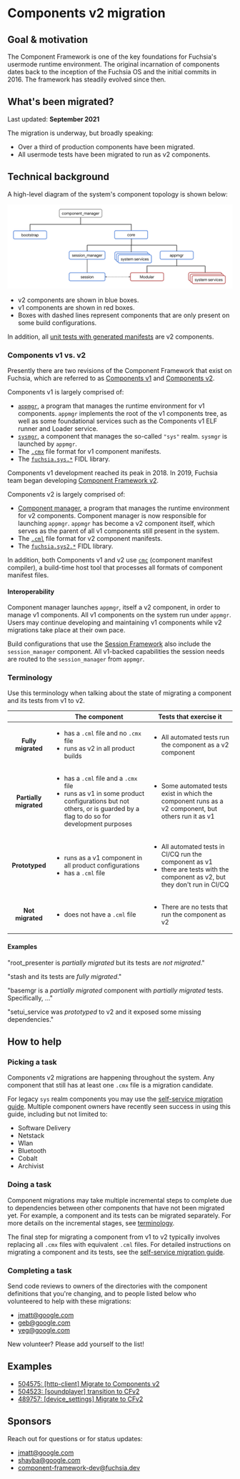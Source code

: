 # Components v2 migration

## Goal & motivation

The Component Framework is one of the key foundations for Fuchsia's usermode
runtime environment. The original incarnation of components dates back to the
inception of the Fuchsia OS and the initial commits in 2016. The framework has
steadily evolved since then.

## What's been migrated?

Last updated: **September 2021**

The migration is underway, but broadly speaking:

*   Over a third of production components have been migrated.
*   All usermode tests have been migrated to run as v2 components.

## Technical background

A high-level diagram of the system's component topology is shown below:

![Realms diagram](../../../concepts/components/v2/images/high_level_components_topology.png)

*   v2 components are shown in blue boxes.
*   v1 components are shown in red boxes.
*   Boxes with dashed lines represent components that are only present on some
    build configurations.

In addition, all [unit tests with generated manifests][unit-tests-generated]
are v2 components.

### Components v1 vs. v2

Presently there are two revisions of the Component Framework that exist on
Fuchsia, which are referred to as [Components v1][glossary.components-v1] and
[Components v2][glossary.components-v2].

Components v1 is largely comprised of:

*   [`appmgr`][appmgr], a program that manages the runtime environment for v1
    components. `appmgr` implements the root of the v1 components tree, as well
    as some foundational services such as the Components v1 ELF runner and
    Loader service.
*   [`sysmgr`][glossary.sysmgr], a component that manages the so-called `"sys"` realm.
    `sysmgr` is launched by `appmgr`.
*   The [`.cmx`][cmx] file format for v1 component manifests.
*   The [`fuchsia.sys.*`][fuchsia-sys] FIDL library.

Components v1 development reached its peak in 2018. In 2019, Fuchsia team began
developing [Component Framework v2][intro].

Components v2 is largely comprised of:

*   [Component manager][component_manager], a program that manages the runtime
    environment for v2 components. Component manager is now responsible for
    launching `appmgr`. `appmgr` has become a v2 component itself, which serves
    as the parent of all v1 components still present in the system.
*   The [`.cml`][cml] file format for v2 component manifests.
*   The [`fuchsia.sys2.*`][fuchsia-sys2] FIDL library.

In addition, both Components v1 and v2 use [`cmc`][cmc] (component manifest
compiler), a build-time host tool that processes all formats of component
manifest files.

#### Interoperability

Component manager launches `appmgr`, itself a v2 component, in order to manage
v1 components. All v1 components on the system run under `appmgr`. Users may
continue developing and maintaining v1 components while v2 migrations take place
at their own pace.

Build configurations that use the [Session Framework][session-framework] also
include the `session_manager` component. All v1-backed capabilities the session
needs are routed to the `session_manager` from `appmgr`.

### Terminology

Use this terminology when talking about the state of migrating a component and
its tests from v1 to v2.

&nbsp; | The component | Tests that exercise it
:----: | ------------- | ----------------------
**Fully migrated**|<ul><li>has a `.cml` file and no `.cmx` file</li><li>runs as v2 in all product builds</li></ul>|<ul><li>All automated tests run the component as a v2 component</li></ul>
**Partially migrated**|<ul><li>has a `.cml` file and a `.cmx` file</li><li>runs as v1 in some product configurations but not others, or is guarded by a flag to do so for development purposes</li></ul>|<ul><li>Some automated tests exist in which the component runs as a v2 component, but others run it as v1</li></ul>
**Prototyped**|<ul><li>runs as a v1 component in all product configurations</li><li>has a `.cml` file</li></ul>|<ul><li>All automated tests in CI/CQ run the component as v1</li><li>there are tests with the component as v2, but they don't run in CI/CQ</li></ul>
**Not migrated**|<ul><li>does not have a `.cml` file</li></ul>|<ul><li>There are no tests that run the component as v2</li></ul>

#### Examples
"root_presenter is _partially migrated_ but its tests are _not migrated_."

"stash and its tests are _fully migrated_."

"basemgr is a _partially migrated_ component with _partially migrated_ tests.
Specifically, ..."

"setui_service was _prototyped_ to v2 and it exposed some missing dependencies."

## How to help

### Picking a task

Components v2 migrations are happening throughout the system. Any component that
still has at least one `.cmx` file is a migration candidate.

For legacy `sys` realm components you may use the [self-service migration
guide][migrating-sys-components]. Multiple component owners have recently seen
success in using this guide, including but not limited to:

*   Software Delivery
*   Netstack
*   Wlan
*   Bluetooth
*   Cobalt
*   Archivist

### Doing a task

Component migrations may take multiple incremental steps to complete due to
dependencies between other components that have not been migrated yet.
For example, a component and its tests can be migrated separately.
For more details on the incremental stages, see [terminology](#terminology).

The final step for migrating a component from v1 to v2 typically involves
replacing all `.cmx` files with equivalent `.cml` files.
For detailed instructions on migrating a component and its tests, see the
[self-service migration guide][migrating-sys-components].

### Completing a task

Send code reviews to owners of the directories with the component definitions
that you're changing, and to people listed below who volunteered to help with
these migrations:

*   jmatt@google.com
*   geb@google.com
*   yeg@google.com

New volunteer? Please add yourself to the list!

## Examples

*  [504575: [http-client] Migrate to Components v2](https://fuchsia-review.googlesource.com/c/fuchsia/+/504575)
*  [504523: [soundplayer] transition to CFv2](https://fuchsia-review.googlesource.com/c/fuchsia/+/504523)
*  [489757: [device_settings] Migrate to CFv2](https://fuchsia-review.googlesource.com/c/fuchsia/+/489757)

## Sponsors

Reach out for questions or for status updates:

*   <jmatt@google.com>
*   <shayba@google.com>
*   <component-framework-dev@fuchsia.dev>

[appmgr]: /src/sys/appmgr
[glossary.components-v1]: /docs/glossary/README.md#components-v1
[glossary.components-v2]: /docs/glossary/README.md#components-v2
[cmc]: /tools/cmc/
[cml]: /docs/concepts/components/v2/component_manifests.md
[cmx]: /docs/concepts/components/v1/component_manifests.md
[component_manager]: /docs/concepts/components/v2/component_manager.md
[fuchsia-sys2]: https://fuchsia.dev/reference/fidl/fuchsia.sys2
[fuchsia-sys]: https://fuchsia.dev/reference/fidl/fuchsia.sys
[initial-processes]: /docs/concepts/booting/everything_between_power_on_and_your_component.md#initial-processes
[intro]: /docs/concepts/components/v2/introduction.md
[label-cf-v2-migration]: https://bugs.fuchsia.dev/p/fuchsia/issues/list?q=label%3Acf-v2-migration
[migrating-sys-components]: /docs/development/components/v2/migration.md
[session-framework]: /docs/concepts/session/introduction.md
[sfw]: /docs/concepts/session/introduction.md
[glossary.sysmgr]: /docs/glossary/README.md#sysmgr
[unit-tests-generated]: /docs/development/components/build.md#unit-tests
